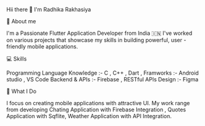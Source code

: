 Hii there 👋
I'm Radhika Rakhasiya

👤 About me

I'm a Passionate Flutter Application Developer from India 🇮🇳 
I've worked on various projects that showcase my skills in building powerful, user - friendly mobile applications.

💻 Skills

Programming Language Knowledge :- C , C++ , Dart ,
Framworks :- Android studio , VS Code
Backend & APIs :- Firebase , RESTful APIs
Design :- Figma


📑 What I Do

I focus on creating mobile applications with attractive UI. 
My work range from developing Chating Application with Firebase Integration ,
Quotes Application with Sqflite, 
Weather Application with API Integration.
